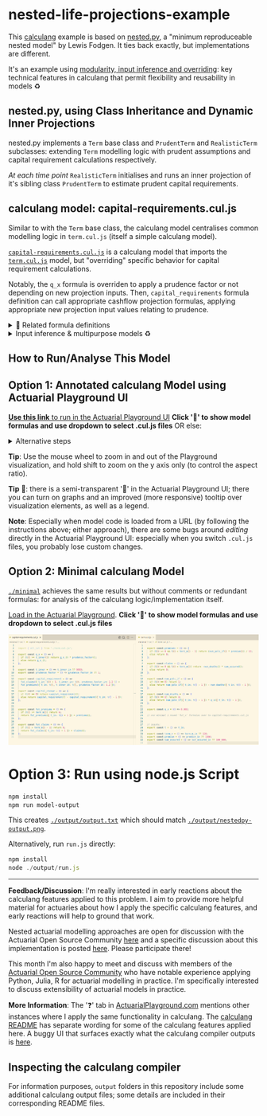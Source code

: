 # nested-life-projections-example

This [calculang](https://calculang.dev) example is based on [nested.py](https://github.com/actuarialopensource/methodology/blob/main/nested/nested.py), a "minimum reproduceable nested model" by Lewis Fodgen. It ties back exactly, but implementations are different.

It's an example using [modularity, input inference and overriding](https://github.com/calculang/calculang?tab=readme-ov-file#design-principlesfeatures): key technical features in calculang that permit flexibility and reusability in models ♻️

## nested.py, using Class Inheritance and Dynamic Inner Projections

nested.py implements a `Term` base class and `PrudentTerm` and `RealisticTerm` subclasses: extending `Term` modelling logic with prudent assumptions and capital requirement calculations respectively.

*At each time point* `RealisticTerm` initialises and runs an inner projection of it's sibling class `PrudentTerm` to estimate prudent capital requirements.

## calculang model: capital-requirements.cul.js

Similar to with the `Term` base class, the calculang model centralises common modelling logic in `term.cul.js` (itself a simple calculang model).

[`capital-requirements.cul.js`](./src/capital-requirements.cul.js) is a calculang model that imports the [`term.cul.js`](./src/term.cul.js) model, but "overriding" specific behavior for capital requirement calculations.

Notably, the `q_x` formula is overriden to apply a prudence factor or not depending on new projection inputs. Then, `capital_requirements` formula definition can call appropriate cashflow projection formulas, applying appropriate new projection input values relating to prudence.

<details><summary>🤔 Related formula definitions</summary>

[`capital-requirements.cul.js`](./src/capital-requirements.cul.js)

~~~js
export const q_x = () => {
  if (t() >= t_inner()) return q_x_() * prudence_factor();
  else return q_x_();
};

export const capital_requirement = () =>
  fut_claims({ t_in: t() + 1, t_inner_in: t(), prudence_factor_in: 1.2 }) +
  fut_premiums({ t_in: t(), t_inner_in: t(), prudence_factor_in: 1.2 });
~~~

</details>

<details><summary>Input inference & multipurpose models ♻️</summary>

Although the `q_x` formula is explicitly overridden to use new inputs and the logic in `term.cul.js` has no notion about them, the calculang **compiler** infers that `num_deaths` all the way to `fut_claims` in `term.cul.js` should use the new inputs.

Input inference explains why there is a lot of empty/minimalistic brackets in calculang functions and calls (which I might remove in future). Input inference promotes very general specification of modelling logic, so that modelling logic can be shared across lots of different modelling exercises.

Input inference clearly helps formulas to be more concise, but flexibility and reusability is it's real purpose.

calculang aims to make models that are multipurpose in the extreme, and where this follows naturally from the language design.

</details>

## How to Run/Analyse This Model

## Option 1: Annotated calculang Model using Actuarial Playground UI

[**Use this link** to run in the Actuarial Playground UI](https://actuarialplayground.com/#url=https://raw.githubusercontent.com/calculang/nested-life-projections-example/refs/heads/main/src/capital-requirements.cul.js) **Click '💬' to show model formulas and use dropdown to select .cul.js files** OR else:

<details><summary>Alternative steps</summary>

1. Copy to clipboard:

~~~js
import { all_cul } from 'https://raw.githubusercontent.com/calculang/nested-life-projections-example/refs/heads/main/src/capital-requirements.cul.js'
~~~

2. Open [ActuarialPlayground.com](https://actuarialplayground.com)

3. Click '💬' to show model formulas

4. Select all code, delete, replace with the clipboard

5. The visualization will update, and you can browse all the formula code by looking in the dropdown

</details>

**Tip**: Use the mouse wheel to zoom in and out of the Playground visualization, and hold shift to zoom on the y axis only (to control the aspect ratio).

**Tip** 📌: there is a semi-transparent '🥚' in the Actuarial Playground UI; there you can turn on graphs and an improved (more responsive) tooltip over visualization elements, as well as a legend.

**Note**: Especially when model code is loaded from a URL (by following the instructions above; either approach), there are some bugs around *editing* directly in the Actuarial Playground UI: especially when you switch `.cul.js` files, you probably lose custom changes.

## Option 2: Minimal calculang Model

[`./minimal`](./minimal/) achieves the same results but without comments or redundant formulas: for analysis of the calculang logic/implementation itself.

[Load in the Actuarial Playground](https://actuarialplayground.com/#url=https://raw.githubusercontent.com/calculang/nested-life-projections-example/refs/heads/main/minimal/src/playground.cul.js). **Click '💬' to show model formulas and use dropdown to select .cul.js files**

![capital-requirements and term calculang formulas (unannotated)](./minimal/minimal.png)

# Option 3: Run using node.js Script

~~~sh
npm install
npm run model-output
~~~

This creates [`./output/output.txt`](./output/output.txt) which should match [`./output/nestedpy-output.png`](./output/nestedpy-output.png).

Alternatively, run `run.js` directly:

~~~js
npm install
node ./output/run.js
~~~

---

**Feedback/Discussion**: I'm really interested in early reactions about the calculang features applied to this problem. I aim to provide more helpful material for actuaries about how I apply the specific calculang features, and early reactions will help to ground that work.

Nested actuarial modelling approaches are open for discussion with the Actuarial Open Source Community [here](https://github.com/actuarialopensource/methodology/discussions) and a specific discussion about this implementation is posted [here](#). Please participate there!

This month I'm also happy to meet and discuss with members of the [Actuarial Open Source Community](https://www.linkedin.com/groups/13937070) who have notable experience applying Python, Julia, R for actuarial modelling in practice. I'm specifically interested to discuss extensibility of actuarial models in practice.

**More Information**: The '❓' tab in [ActuarialPlayground.com](https://actuarialplayground.com) mentions other instances where I apply the same functionality in calculang. The [calculang README](https://github.com/calculang/calculang) has separate wording for some of the calculang features applied here. A buggy UI that surfaces exactly what the calculang compiler outputs is [here](https://finding-calculang-foc.netlify.app/editor).

## Inspecting the calculang compiler

For information purposes, `output` folders in this repository include some additional calculang output files; some details are included in their corresponding README files.
